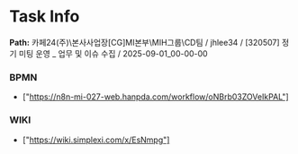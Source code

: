 # Task Info

**Path:** 카페24(주)\본사사업장\[CG]MI본부\MIH그룹\CD팀 / jhlee34 / [320507] 정기 미팅 운영 _ 업무 및 이슈 수집 / 2025-09-01_00-00-00

### BPMN
- ["https://n8n-mi-027-web.hanpda.com/workflow/oNBrb03ZOVeIkPAL"]

### WIKI
- ["https://wiki.simplexi.com/x/EsNmpg"]

